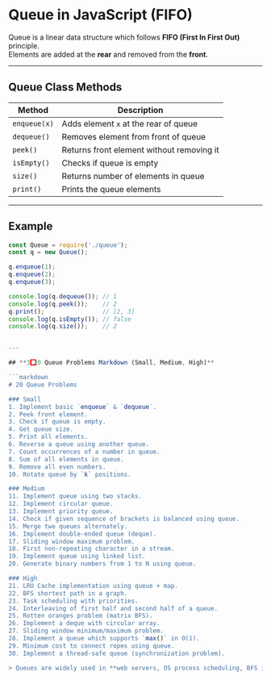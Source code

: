 # Queue in JavaScript (FIFO)

Queue is a linear data structure which follows **FIFO (First In First Out)** principle.  
Elements are added at the **rear** and removed from the **front**.

---

## **Queue Class Methods**

| Method     | Description                                    |
|------------|-----------------------------------------------|
| `enqueue(x)` | Adds element `x` at the rear of queue       |
| `dequeue()`  | Removes element from front of queue         |
| `peek()`     | Returns front element without removing it  |
| `isEmpty()`  | Checks if queue is empty                    |
| `size()`     | Returns number of elements in queue        |
| `print()`    | Prints the queue elements                   |

---

## **Example**

```javascript
const Queue = require('./queue');
const q = new Queue();

q.enqueue(1);
q.enqueue(2);
q.enqueue(3);

console.log(q.dequeue()); // 1
console.log(q.peek());    // 2
q.print();                // [2, 3]
console.log(q.isEmpty()); // false
console.log(q.size());    // 2


---

## **3️⃣ 20 Queue Problems Markdown (Small, Medium, High)**

```markdown
# 20 Queue Problems

### Small
1. Implement basic `enqueue` & `dequeue`.
2. Peek front element.
3. Check if queue is empty.
4. Get queue size.
5. Print all elements.
6. Reverse a queue using another queue.
7. Count occurrences of a number in queue.
8. Sum of all elements in queue.
9. Remove all even numbers.
10. Rotate queue by `k` positions.

### Medium
11. Implement queue using two stacks.
12. Implement circular queue.
13. Implement priority queue.
14. Check if given sequence of brackets is balanced using queue.
15. Merge two queues alternately.
16. Implement double-ended queue (deque).
17. Sliding window maximum problem.
18. First non-repeating character in a stream.
19. Implement queue using linked list.
20. Generate binary numbers from 1 to N using queue.

### High
21. LRU Cache implementation using queue + map.
22. BFS shortest path in a graph.
23. Task scheduling with priorities.
24. Interleaving of first half and second half of a queue.
25. Rotten oranges problem (matrix BFS).
26. Implement a deque with circular array.
27. Sliding window minimum/maximum problem.
28. Implement a queue which supports `max()` in O(1).
29. Minimum cost to connect ropes using queue.
30. Implement a thread-safe queue (synchronization problem).

> Queues are widely used in **web servers, OS process scheduling, BFS in graphs, and real-world applications** where order matters. FIFO is the key principle.

